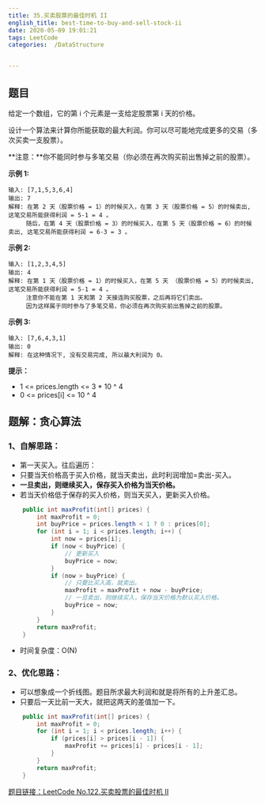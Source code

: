 ```yaml
---
title: 35.买卖股票的最佳时机 II
english_title: best-time-to-buy-and-sell-stock-ii
date: 2020-05-09 19:01:21
tags: LeetCode
categories:  /DataStructure


---
```


## 题目

给定一个数组，它的第 i 个元素是一支给定股票第 i 天的价格。

设计一个算法来计算你所能获取的最大利润。你可以尽可能地完成更多的交易（多次买卖一支股票）。

**注意：**你不能同时参与多笔交易（你必须在再次购买前出售掉之前的股票）。

**示例 1:**

```
输入: [7,1,5,3,6,4]
输出: 7
解释: 在第 2 天（股票价格 = 1）的时候买入，在第 3 天（股票价格 = 5）的时候卖出, 这笔交易所能获得利润 = 5-1 = 4 。
     随后，在第 4 天（股票价格 = 3）的时候买入，在第 5 天（股票价格 = 6）的时候卖出, 这笔交易所能获得利润 = 6-3 = 3 。
```
**示例 2:**
```
输入: [1,2,3,4,5]
输出: 4
解释: 在第 1 天（股票价格 = 1）的时候买入，在第 5 天 （股票价格 = 5）的时候卖出, 这笔交易所能获得利润 = 5-1 = 4 。
     注意你不能在第 1 天和第 2 天接连购买股票，之后再将它们卖出。
     因为这样属于同时参与了多笔交易，你必须在再次购买前出售掉之前的股票。
```
**示例 3:**
```
输入: [7,6,4,3,1]
输出: 0
解释: 在这种情况下, 没有交易完成, 所以最大利润为 0。
```

**提示：**
* 1 <= prices.length <= 3 * 10 ^ 4
* 0 <= prices[i] <= 10 ^ 4

## 题解：贪心算法

### 1、自解思路：

* 第一天买入。往后遍历：
* 只要当天价格高于买入价格，就当天卖出，此时利润增加=卖出-买入。
* **一旦卖出，则继续买入，保存买入价格为当天价格。**
* 若当天价格低于保存的买入价格，则当天买入，更新买入价格。

```java
    public int maxProfit(int[] prices) {
        int maxProfit = 0;
        int buyPrice = prices.length < 1 ? 0 : prices[0];
        for (int i = 1; i < prices.length; i++) {
            int now = prices[i];
            if (now < buyPrice) {
                // 更新买入
                buyPrice = now;
            }
            if (now > buyPrice) {
                // 只要比买入高，就卖出。
                maxProfit = maxProfit + now - buyPrice;
                // 一旦卖出，则继续买入，保存当天价格为默认买入价格。
                buyPrice = now;
            }
        }
        return maxProfit;
    }
```

* 时间复杂度：O(N)
### 2、优化思路：

* 可以想象成一个折线图。题目所求最大利润和就是将所有的上升差汇总。
* 只要后一天比前一天大，就把这两天的差值加一下。

```java
    public int maxProfit(int[] prices) {
        int maxProfit = 0;
        for (int i = 1; i < prices.length; i++) {
            if (prices[i] > prices[i - 1]) {
                maxProfit += prices[i] - prices[i - 1];
            }
        }
        return maxProfit;
    }
```

[题目链接：LeetCode No.122.买卖股票的最佳时机 II](https://leetcode-cn.com/problems/best-time-to-buy-and-sell-stock-ii)